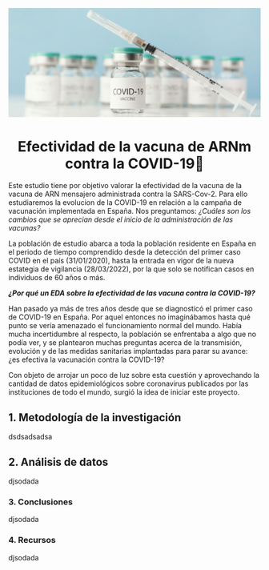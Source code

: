 ![imagen](https://github.com/marinagoju/EDA-COVID-19-Vaccine/blob/main/src/data/vacuna.jpg)
# <div align="center">**Efectividad de la vacuna de ARNm contra la COVID-19**:syringe:</div>

Este estudio tiene por objetivo valorar la efectividad de la vacuna de la vacuna de ARN mensajero administrada contra la SARS-Cov-2. Para ello estudiaremos la evolucion de la COVID-19 en relación a la campaña de vacunación implementada en España. Nos preguntamos: *¿Cuáles son los cambios que se aprecian desde el inicio de la administración de las vacunas?*  

La población de estudio abarca a toda la población residente en España en el periodo de tiempo comprendido desde la detección del primer caso COVID en el país (31/01/2020), hasta la entrada en vigor de la nueva estategia de vigilancia (28/03/2022), por la que solo se notifican casos en individuos de 60 años o más.

***¿Por qué un EDA sobre la efectividad de las vacuna contra la COVID-19?***

Han pasado ya más de tres años desde que se diagnosticó el primer caso de COVID-19 en España. Por aquel entonces no imaginábamos hasta qué punto se vería amenazado el funcionamiento normal del mundo. Había mucha incertidumbre al respecto, la población se enfrentaba a algo que no podía ver, y se plantearon muchas preguntas acerca de la transmisión, evolución y de las medidas sanitarias implantadas para parar su avance: ¿es efectiva la vacunación contra la COVID-19?

Con objeto de arrojar un poco de luz sobre esta cuestión y aprovechando la cantidad de datos epidemiológicos sobre coronavirus publicados por las instituciones de todo el mundo, surgió la idea de iniciar este proyecto.



## 1. Metodología de la investigación
dsdsadsadsa

## 2. Análisis de datos  
djsodada

### 3. Conclusiones  
djsodada

### 4. Recursos  
djsodada

